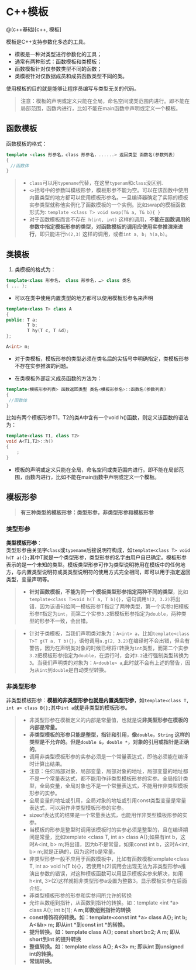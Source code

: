# C++模板 
 
@(c++基础)[c++, 模板]

模板是C++支持参数化多态的工具。  
- 模板是一种对类型进行参数化的工具；  
- 通常有两种形式：函数模板和类模板；  
- 函数模板针对仅参数类型不同的函数；  
- 类模板针对仅数据成员和成员函数类型不同的类。
  
使用模板的目的就是能够让程序员编写与类型无关的代码。

> 注意：模板的声明或定义只能在全局，命名空间或类范围内进行。即不能在局部范围，函数内进行，比如不能在main函数中声明或定义一个模板。

## 函数模板  
函数模板的格式：
```c++
template <class 形参名，class 形参名，......> 返回类型 函数名(参数列表)
{
　//函数体
}
```
> - `class`可以用`typename`代替，在这里`typenam`和`class`没区别.  
> - `<>`括号中的参数叫模板形参，模板形参不能为空。可以在该函数中使用内置类型的地方都可以使用模板形参名。一旦编译器确定了实际的模板实参类型就称他实例化了函数模板的一个实例。比如swap的模板函数形式为:  `template <class T> void swap(T& a, T& b){ }`
> - 对于函数模板而言不存在` h(int, int)` 这样的调用，**不能在函数调用的参数中指定模板形参的类型，对函数模板的调用应使用实参推演来进行**，即只能进行`h(2,3)` 这样的调用，或者`int a, b; h(a,b)`。

## 类模板

1. 类模板的格式为：  
```c++
template<class 形参名， class 形参名，…> class 类名
{ ... };
```  

- 可以在类中使用内置类型的地方都可以使用模板形参名来声明  
```cpp
template<class T> class A
{
public: T a; 
        T b; 
        T hy(T c, T &d);
}; 

A<int> m;
```

- 对于类模板，模板形参的类型必须在类名后的尖括号中明确指定，类模板形参不存在实参推演的问题。  

- 在类模板外部定义成员函数的方法为：
```c++  
template<模板形参列表> 函数返回类型 类名<模板形参名>::函数名(参数列表)
{
 //函数体
}
```
比如有两个模板形参T1，T2的类A中含有一个void h()函数，则定义该函数的语法为：
```c++
template<class T1, class T2> 
void A<T1,T2>::h()
{
	;
}
```
- 模板的声明或定义只能在全局，命名空间或类范围内进行。即不能在局部范围，函数内进行，比如不能在main函数中声明或定义一个模板。

## 模板形参  
> **有三种类型的模板形参：类型形参，非类型形参和模板形参**  

### 类型形参    
**类型模板形参**：    
类型形参由关见字`class`或`typename`后接说明符构成，如`template<class T> void h(T a){};`其中T就是一个类型形参，类型形参的名字由用户自已确定。模板形参表示的是一个未知的类型。模板类型形参可作为类型说明符用在模板中的任何地方，与内置类型说明符或类类型说明符的使用方式完全相同，即可以用于指定返回类型，变量声明等。
> - **针对函数模板，不能为同一个模板类型形参指定两种不同的类型**，比如`template<class T>void h(T a, T b){}`，语句调用`h(2, 3.2)`将出错，因为该语句给同一模板形参T指定了两种类型，第一个实参`2`把模板形参`T`指定为`int`，而第二个实参`3.2`把模板形参指定为`double`，两种类型的形参不一致，会出错。  
  
> - 针对于类模板，当我们声明类对象为：`A<int> a`，比如`template<class T>T g(T a, T b){}`，语句调用`a.g(2, 3.2)`在编译时不会出错，但会有警告，因为在声明类对象的时候已经将`T`转换为`int`类型，而第二个实参`3.2`把模板形参指定为`double`，在运行时，会对`3.2`进行强制类型转换为`3`。当我们声明类的对象为：`A<double> a`,此时就不会有上述的警告，因为从`int`到`double`是自动类型转换。

### 非类型形参  
非类型模板形参：**模板的非类型形参也就是内置类型形参**，如`template<class T, int a> class B{};`其中`int a`就是非类型的模板形参。  
> - 非类型形参在模板定义的内部是常量值，也就是说**非类型形参在模板的内部是常量。**
> - **非类型模板的形参只能是整型，指针和引用，像`double`，`String` 这样的类型是不允许的。但是`double &`，`double *`，对象的引用或指针是正确的**。
> - 调用非类型模板形参的实参必须是一个常量表达式，即他必须能在编译时计算出结果。
> - 注意：任何局部对象，局部变量，局部对象的地址，局部变量的地址都不是一个常量表达式，都不能用作非类型模板形参的实参。全局指针类型，全局变量，全局对象也不是一个常量表达式，不能用作非类型模板形参的实参。
> - 全局变量的地址或引用，全局对象的地址或引用const类型变量是常量表达式，可以用作非类型模板形参的实参。
> - sizeof表达式的结果是一个常量表达式，也能用作非类型模板形参的实参。
> - 当模板的形参是整型时调用该模板时的实参必须是整型的，且在编译期间是常量，比如template <class T, int a> class A{};如果有int b，这时A<int, b> m;将出错，因为b不是常量，如果const int b，这时A<int, b> m;就是正确的，因为这时b是常量。
> - 非类型形参一般不应用于函数模板中，比如有函数模板template<class T, int a> void h(T b){}，若使用h(2)调用会出现无法为非类型形参a推演出参数的错误，对这种模板函数可以用显示模板实参来解决，如用h<int, 3>(2)这样就把非类型形参a设置为整数3。显示模板实参在后面介绍。
> - 非类型模板形参的形参和实参间所允许的转换
> - 允许从数组到指针，从函数到指针的转换。如：template <int *a> class A{}; int b[1]; A<b> m;即数组到指针的转换
> - const修饰符的转换。如：template<const int *a> class A{}; int b; A<&b> m;   即从int *到const int *的转换。
> - 提升转换。如：template<int a> class A{}; const short b=2; A<b> m; 即从short到int 的提升转换
> - 整值转换。如：template<unsigned int a> class A{};   A<3> m; 即从int 到unsigned int的转换。
> - 常规转换。





